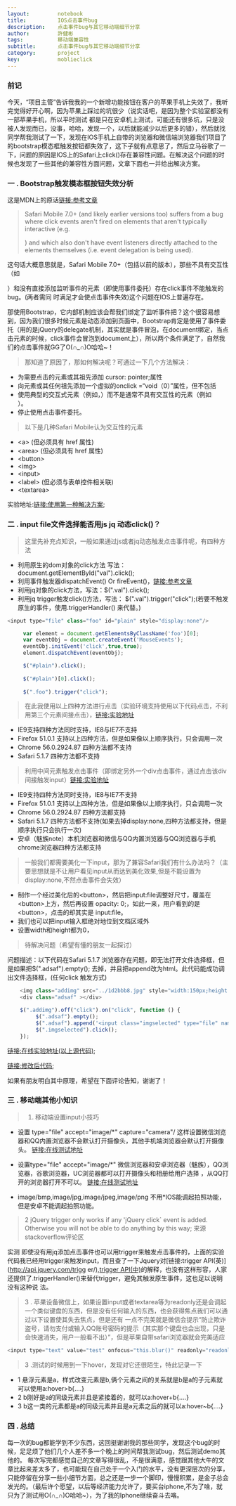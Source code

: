 ```yaml
---
layout:     	notebook
title:     	    IOS点击事件bug
description:    点击事件bug与其它移动端细节分享
author:     	許健彬
tags:      	    移动端兼容性
subtitle:     	点击事件bug与其它移动端细节分享
category:     	project
key:            moblieclick
---
```


### 前记
今天，“项目主管”告诉我我的一个新增功能按钮在客户的苹果手机上失效了，我听完觉得好开心啊，因为苹果上踩过的坑很少（说实话吧，是因为整个实验室都没有一部苹果手机，所以平时测试
都是只在安卓机上测试，可能还有很多坑，只是没被人发现而已，没事，哈哈，发现一个，以后就能减少以后更多的错），然后就找同学帮我测试了一下，发现在IOS手机上自带的浏览器和微信端浏览器我们项目了的bootstrap模态框触发按钮都失效了，这下子就有点意思了，然后立马谷歌了一下，问题的原因是IOS上的Safari上click()存在兼容性问题。在解决这个问题的时候也发现了一些其他的兼容性方面问题，文章下面也一并给出解决方案。

### 一 . Bootstrap触发模态框按钮失效分析
这是MDN上的原话[链接:参考文章](https://developer.mozilla.org/en-US/docs/Web/Events/click#Safari_Mobile)
> Safari Mobile 7.0+ (and likely earlier versions too) suffers from a bug where click events aren't fired on elements that aren't typically interactive (e.g. <div>) and which also don't have event listeners directly attached to the elements themselves (i.e. event delegation is being used). 

这句话大概意思就是，Safari Mobile 7.0+（包括以前的版本），那些不具有交互性（如 <div>）和没有直接添加监听事件的元素（即使用事件委托）存在click事件不能触发的bug。(两者需同
时满足才会使点击事件失效)这个问题在IOS上普遍存在。

那使用Bootstrap，它内部机制应该会帮我们绑定了监听事件把？这个很容易想到，因为我们很多时候元素是动态添加到页面中，Bootstrap肯定是使用了事件委托（用的是jQuery的delegate机制，其实就是事件冒泡，在document绑定，当点击元素的时候，click事件会冒泡到document上），所以两个条件满足了，自然我们的点击事件就GG了O(∩_∩)O哈哈~！

> 那知道了原因了，那如何解决呢？可通过一下几个方法解决： 

* 为需要点击的元素或其祖先添加 cursor: pointer;属性
* 向元素或其任何祖先添加一个虚拟的onclick =“void（0）”属性，但不包括<body>
* 使用典型的交互式元素（例如，<a>）而不是通常不具有交互性的元素（例如<div>）。
* 停止使用点击事件委托。

> 以下是几种Safari Mobile认为交互性的元素
* &lt;a&gt; (但必须具有 href 属性)
* &lt;area&gt; (但必须具有 href 属性)
* &lt;button&gt;
* &lt;img&gt;
* &lt;input&gt;
* &lt;label&gt; (但必须与表单控件相关联)
* &lt;textarea&gt;

实验地址:[链接:使用第一种解决方案](http://source.xujianbin.pw/2017-4-25-Test/bootstrapTest1.html);


### 二 . input file文件选择能否用js jq 动态click()？
 
> 这里先补充点知识，一般如果通过js或者jq动态触发点击事件呢，有四种方法

* 利用原生的dom对象的click方法 写法：document.getElementById("val").click();
* 利用事件触发器dispatchEvent() Or fireEvent()，[链接:参考文章](http://blog.csdn.net/magic__man/article/details/51831227)
* 利用jq对象的click方法，写法：$(".val").click();
* 利用jq trigger触发click()方法，写法： $(".val").trigger("click");(若要不触发原生的事件，使用.triggerHandler() 来代替。)

```javascript
<input type="file" class="foo" id="plain" style="display:none"/>
```
```javascript
	 var element = document.getElementsByClassName('foo')[0];
	 var eventObj = document.createEvent('MouseEvents');
	 eventObj.initEvent('click',true,true);
	 element.dispatchEvent(eventObj);

	 $("#plain").click(); 
	 
	 $("#plain")[0].click(); 
	 
	 $(".foo").trigger("click");
```
> 在此我使用以上四种方法进行点击（实验环境支持使用以下代码点击，不利用第三个元素间接点击），[链接:实验地址](http://source.xujianbin.pw/2017-4-25-Test/inputTest1.html)

* IE9支持四种方法同时支持，IE8与IE7不支持
* Firefox 51.0.1 支持以上四种方法，但是如果像以上顺序执行，只会调用一次
* Chrome 56.0.2924.87 四种方法都不支持
* Safari 5.1.7  四种方法都不支持

> 利用中间元素触发点击事件（即绑定另外一个div点击事件，通过点击该div间接触发input）[链接:实验地址](http://source.xujianbin.pw/2017-4-25-Test/inputTest2.html)

* IE9支持四种方法同时支持，IE8与IE7不支持
* Firefox 51.0.1 支持以上四种方法，但是如果像以上顺序执行，只会调用一次
* Chrome 56.0.2924.87 四种方法都支持
* Safari 5.1.7  四种方法都不支持(如果去掉display:none,四种方法都支持，但是顺序执行只会执行一次)
* 安卓（魅族note）本机浏览器和微信与QQ内置浏览器与QQ浏览器与手机chrome浏览器四种方法都支持

> 一般我们都需要美化一下input，那为了兼容Safari我们有什么办法吗？（主要思想就是不让用户看见input从而达到美化效果,但是不能设置为display:none,不然点击事件会失效）

* 制作一个经过美化后的&lt;button&gt;，然后把input:file调整好尺寸，覆盖在&lt;button&gt;上方，然后再设置 opacity: 0;，如此一来，用户看到的是&lt;button&gt;，点击的却其实是
input:file。
* 我们也可以把input输入框绝对地位到文档区域外
* 设置width和height都为0，

> 待解决问题（希望有懂的朋友一起探讨）

问题描述：以下代码在Safari 5.1.7 浏览器存在问题，即无法打开文件选择框，但是如果把$(".adsaf").empty(); 去掉，并且把append改为html。此代码能成功调出文件选择框，(任何click
触发方式)

```javascript
	<img class="addimg" src="../1d2bbb8.jpg" style="width:150px;height:150px;background:black;"/>
	<div class="adsaf" ></div>
```
```javascript
	$(".addimg").off("click").on("click", function () {
         $(".adsaf").empty(); 
         $(".adsaf").append('<input class="imgselected" type="file" name="ch_userphoto" accept="image/bmp" style="width:0;height:0" > ');
		 $(".imgselected").click();
	});
```
[链接:在线实验地址(以上源代码)](http://source.xujianbin.pw/2017-4-25-Test/inputTest3.html);

[链接:修改后代码](http://source.xujianbin.pw/2017-4-25-Test/inputTest4.html);

如果有朋友明白其中原理，希望在下面评论告知，谢谢了！

### 三 . 移动端其他小知识

> 1. 移动端设置input小技巧

  * 设置 type="file" accept="image/*" capture="camera"/ 这样设置微信浏览器和QQ内置浏览器不会默认打开摄像头，其他手机端浏览器会默认打开摄像头。
  [链接:在线测试地址](http://source.xujianbin.pw/2017-4-25-Test/inputTest5.html)

  * 设置type="file" accept="image/*" 微信浏览器和安卓浏览器（魅族），QQ浏览器，谷歌浏览器，UC浏览器都可以打开摄像头和相册给用户选择 ，从QQ打开的浏览器打开不可以。
  [链接:在线测试地址](http://source.xujianbin.pw/2017-4-25-Test/inputTest6.html)

  * image/bmp,image/jpg,image/jpeg,image/png  不用*IOS能调起拍照功能，但是安卓不能调起拍照功能。


> 2 jQuery trigger only works if any 'jQuery click` event is added. Otherwise you will not be able to do anything by this way;  来源stackoverflow评论区

实测 即使没有用jq添加点击事件也可以用trigger来触发点击事件的，上面的实验代码我已经用trigger来触发input，而且查了一下Jquery对[链接:trigger API(英)](http://api.jquery.com/trigg
er/),[trigger API(中)](http://www.jquery123.com/trigger/)的解释，也没有这样形容，人家还提供了.triggerHandler()来替代trigger，避免其触发原生事件，这也足以说明没有这种说
法。

> 3 . 苹果设备微信上，如果设置input或者textarea等为readonly还是会调起一个类似键盘的东西，但是没有任何输入的东西，也会获得焦点我们可以通过以下设置使其失去焦点，但是还有
一点不完美就是微信会提示“防止欺诈盗号，请勿支付或输入QQ账号密码的提示（其实那个键盘也会出现，只是会快速消失，用户一般看不出）”，但是苹果自带safari浏览器就会完美适应

```javascript
<input type="text" value="test" onfocus="this.blur()" readonly="readonly" >
```

> 3 .测试的时候用到一下hover，发现对它还很陌生，特此记录一下

* 1 悬浮元素是a，样式改变元素是b,俩个元素之间的关系就是b是a的子元素就可以使用a:hover>b{....}
* 2 b刚好是a的同级元素并且是紧接着的，就可以a:hover+b{....}
* 3 b这一类的元素都是a的同级元素并且是a元素之后的就可以a:hover~b{....}

### 四 . 总结

每一次的bug都能学到不少东西，这回挺谢谢我的那些同学，发现这个bug的时候，足足烦了他们几个人差不多一个晚上的时间帮我测试bug，然后测试demo其他的。
每次写完都感觉自己的文章写得很乱，不是很满意，感觉跟其他大牛的文章比起来差太多了，也可能现在自己处于一个入门的水平，没有更深层次的分享，只能停留在分享一些小细节方面，总之还是一步一个脚印，慢慢积累，是金子总会发光的。（最后许个愿望，以后等经济能力允许了，要买台iphone,不为了啥，就只为了测试用O(∩_∩)O哈哈~），为了我的Iphone继续奋斗去咯。